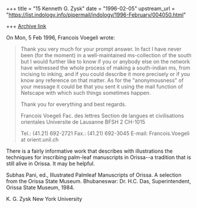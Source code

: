 +++
title = "15 Kenneth G. Zysk"
date = "1996-02-05"
upstream_url = "https://list.indology.info/pipermail/indology/1996-February/004050.html"

+++
[Archive link](https://list.indology.info/pipermail/indology/1996-February/004050.html)

On Mon, 5 Feb 1996, Francois Voegeli wrote:
> Thank you very much for your prompt answer.
> In fact I have never been (for the moment) in a well-maintained
> ms-collection of the south but I would further like to know if you or
> anybody else on the network have witnessed the whole process of making a
> south-indian ms, from incising to inking, and if you could describe it more
> precisely or if you know any reference on that matter.
> As for the "anonymousness" of your message it could be that you sent it
> using the mail function of Netscape with which such things sometimes
> happen.
> 
> Thank you for everything and best regards.
> 
> Francois Voegeli
> Fac. des lettres
> Section de langues et civilisations orientales
> Universite de Lausanne
> BFSH 2
> CH-1015
> 
> Tel.: (41.21) 692-2721
> Fax.: (41.21) 692-3045
> E-mail: Francois.Voegeli at orient.unil.ch
> 

There is a fairly informative work that describes with illustrations the 
techniques for inscribing palm-leaf manuscripts in Orissa--a tradition 
that is still alive in Orissa. It may be helpful.

Subhas Pani, ed., Illustrated Palmleaf Manuscripts of Orissa. A selection 
from the Orissa State Museum. Bhubaneswar: Dr. H.C. Das, Superintendent, 
Orissa State Museum, 1984.

K. G. Zysk
New York University




